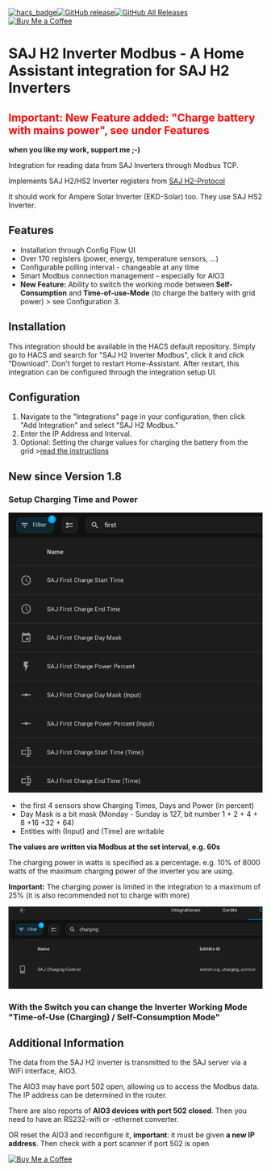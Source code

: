 [![hacs_badge](https://img.shields.io/badge/HACS-default-orange.svg)](https://github.com/hacs/default)[![GitHub release](https://img.shields.io/github/v/release/stanus74/home-assistant-saj-h2-modbus)](https://github.com/stanus74/home-assistant-saj-h2-modbus/releases)[![GitHub All Releases](https://img.shields.io/github/downloads/stanus74/home-assistant-saj-h2-modbus/total)](https://github.com/stanus74/home-assistant-saj-h2-modbus/releases)  
[![Buy Me a Coffee](https://buymeacoffee.com/assets/img/custom_images/white_img.png)](https://buymeacoffee.com/stanus74)


# SAJ H2 Inverter Modbus - A Home Assistant integration for SAJ H2 Inverters

## <span style="color:red;">Important: New Feature added: "Charge battery with mains power", see under Features</span>

**when you like my work, support me ;-)**


Integration for reading data from SAJ Inverters through Modbus TCP.

Implements SAJ H2/HS2 Inverter registers from [SAJ H2-Protocol](https://github.com/stanus74/home-assistant-saj-h2-modbus/blob/main/saj-h2-modbus.zip)

It should work for Ampere Solar Inverter (EKD-Solar) too. They use SAJ HS2 Inverter.

## Features

- Installation through Config Flow UI
- Over 170 registers (power, energy, temperature sensors, ...)
- Configurable polling interval - changeable at any time
- Smart Modbus connection management - especially for AIO3
- **New Feature:** Ability to switch the working mode between **Self-Consumption** and **Time-of-use-Mode** (to charge the battery with grid power) > see Configuration 3.

## Installation

This integration should be available in the HACS default repository. Simply go to HACS and search for "SAJ H2 Inverter Modbus", click it and click "Download". Don't forget to restart Home-Assistant. After restart, this integration can be configured through the integration setup UI.

## Configuration

1. Navigate to the "Integrations" page in your configuration, then click "Add Integration" and select "SAJ H2 Modbus."
2. Enter the IP Address and Interval.
3. Optional: Setting the charge values for charging the battery from the grid >[read the instructions](https://github.com/stanus74/home-assistant-saj-h2-modbus/blob/main/working-mode-doc.pdf)



## New since Version 1.8
### Setup Charging Time and Power

![](images/saj_h2_modbus/charing.png "Home Assistant SAJ H2")

- the first 4 sensors show Charging Times, Days and Power (in percent)
- Day Mask is a bit mask (Monday - Sunday is 127, bit number 1 + 2 + 4 + 8 +16 +32 + 64)
- Entities with (Input) and (Time) are writable

**The values are written via Modbus at the set interval, e.g. 60s**

The charging power in watts is specified as a percentage. e.g. 10% of 8000 watts of the maximum charging power of the inverter you are using. 

**Important:** The charging power is limited in the integration to a maximum of 25% (it is also recommended not to charge with more)


![](images/saj_h2_modbus/switch.png)

### With the Switch you can change the Inverter Working Mode "Time-of-Use (Charging) / Self-Consumption Mode"


## Additional Information

The data from the SAJ H2 inverter is transmitted to the SAJ server via a WiFi interface, AIO3.

The AIO3 may have port 502 open, allowing us to access the Modbus data. The IP address can be determined in the router. 

There are also reports of **AIO3 devices with port 502 closed**. Then you need to have an RS232-wifi or -ethernet converter.

OR reset the AIO3 and reconfigure it, **important**: it must be given **a new IP address**. Then check with a port scanner if port 502 is open

[![Buy Me a Coffee](https://cdn.buymeacoffee.com/buttons/v2/default-yellow.png)](https://buymeacoffee.com/stanus74)

